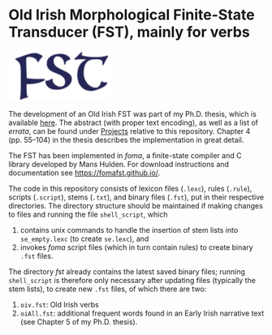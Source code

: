 Old Irish Morphological Finite-State Transducer (FST), mainly for verbs
====

<img src="https://raw.githubusercontent.com/ThFransen84/OIfst/master/logo.png" alt="FST logo" width="200" height="100">

The development of an Old Irish FST was part of my Ph.D. thesis, which is available [here](http://www.tara.tcd.ie/handle/2262/89498). The abstract (with proper text encoding), as well as a list of *errata*, can be found under [Projects](https://github.com/ThFransen84/OIfst/projects) relative to this repository. Chapter 4 (pp. 55–104) in the thesis describes the implementation in great detail.

The FST has been implemented in *foma*, a finite-state compiler and C library developed by Mans Hulden. For download instructions and documentation see https://fomafst.github.io/.

The code in this repository consists of lexicon files (`.lexc`), rules (`.rule`), scripts (`.script`), stems (`.txt`), and binary files (`.fst`), put in their respective directories. The directory structure should be maintained if making changes to files and running the file `shell_script`, which
1. contains unix commands to handle the insertion of stem lists into `se_empty.lexc` (to create `se.lexc`), and 
2. invokes *foma* script files (which in turn contain rules) to create binary `.fst` files. 

The directory *fst* already contains the latest saved binary files; running `shell_script` is therefore only necessary after updating files (typically the stem lists), to create new `.fst` files, of which there are two:
1. `oiv.fst`: Old Irish verbs
2. `oiAll.fst`: additional frequent words found in an Early Irish narrative text (see Chapter 5 of my Ph.D. thesis).

